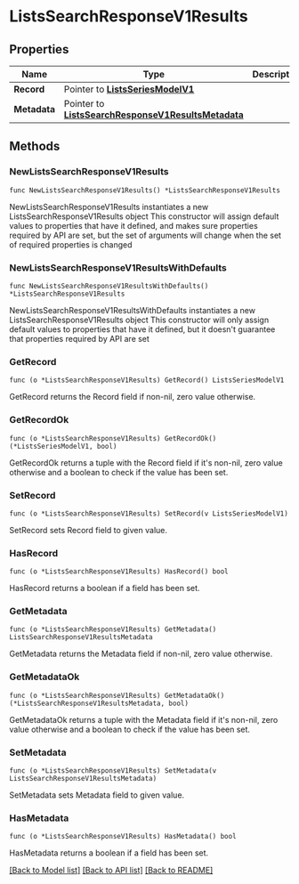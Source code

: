 # ListsSearchResponseV1Results

## Properties

Name | Type | Description | Notes
------------ | ------------- | ------------- | -------------
**Record** | Pointer to [**ListsSeriesModelV1**](ListsSeriesModelV1.md) |  | [optional] 
**Metadata** | Pointer to [**ListsSearchResponseV1ResultsMetadata**](ListsSearchResponseV1ResultsMetadata.md) |  | [optional] 

## Methods

### NewListsSearchResponseV1Results

`func NewListsSearchResponseV1Results() *ListsSearchResponseV1Results`

NewListsSearchResponseV1Results instantiates a new ListsSearchResponseV1Results object
This constructor will assign default values to properties that have it defined,
and makes sure properties required by API are set, but the set of arguments
will change when the set of required properties is changed

### NewListsSearchResponseV1ResultsWithDefaults

`func NewListsSearchResponseV1ResultsWithDefaults() *ListsSearchResponseV1Results`

NewListsSearchResponseV1ResultsWithDefaults instantiates a new ListsSearchResponseV1Results object
This constructor will only assign default values to properties that have it defined,
but it doesn't guarantee that properties required by API are set

### GetRecord

`func (o *ListsSearchResponseV1Results) GetRecord() ListsSeriesModelV1`

GetRecord returns the Record field if non-nil, zero value otherwise.

### GetRecordOk

`func (o *ListsSearchResponseV1Results) GetRecordOk() (*ListsSeriesModelV1, bool)`

GetRecordOk returns a tuple with the Record field if it's non-nil, zero value otherwise
and a boolean to check if the value has been set.

### SetRecord

`func (o *ListsSearchResponseV1Results) SetRecord(v ListsSeriesModelV1)`

SetRecord sets Record field to given value.

### HasRecord

`func (o *ListsSearchResponseV1Results) HasRecord() bool`

HasRecord returns a boolean if a field has been set.

### GetMetadata

`func (o *ListsSearchResponseV1Results) GetMetadata() ListsSearchResponseV1ResultsMetadata`

GetMetadata returns the Metadata field if non-nil, zero value otherwise.

### GetMetadataOk

`func (o *ListsSearchResponseV1Results) GetMetadataOk() (*ListsSearchResponseV1ResultsMetadata, bool)`

GetMetadataOk returns a tuple with the Metadata field if it's non-nil, zero value otherwise
and a boolean to check if the value has been set.

### SetMetadata

`func (o *ListsSearchResponseV1Results) SetMetadata(v ListsSearchResponseV1ResultsMetadata)`

SetMetadata sets Metadata field to given value.

### HasMetadata

`func (o *ListsSearchResponseV1Results) HasMetadata() bool`

HasMetadata returns a boolean if a field has been set.


[[Back to Model list]](../README.md#documentation-for-models) [[Back to API list]](../README.md#documentation-for-api-endpoints) [[Back to README]](../README.md)



